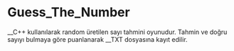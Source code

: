 # Guess_The_Number

__C++ kullanılarak random üretilen sayı tahmini oyunudur. Tahmin ve doğru sayıyı bulmaya göre puanlanarak __TXT dosyasına kayıt edilir.
